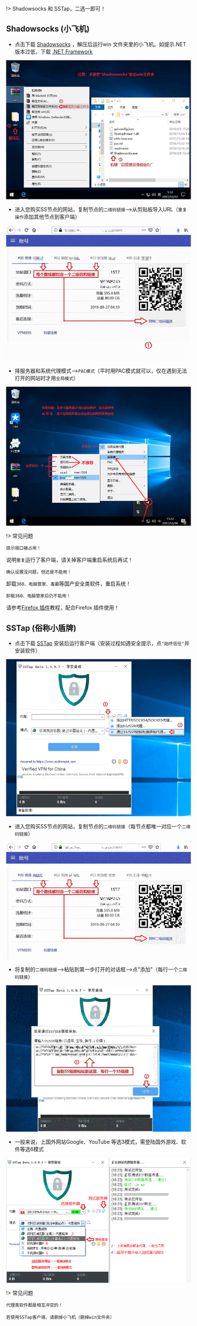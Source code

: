 
!> Shadowsocks 和 SSTap，二选一即可！

## Shadowsocks (小飞机)

* 点击下载 [Shadowsocks](https://www.5nd.xyz/win/win.zip) ，解压后运行win 文件夹里的小飞机。如提示.NET版本过低，下载 [.NET Framework ](https://download.microsoft.com/download/6/E/4/6E48E8AB-DC00-419E-9704-06DD46E5F81D/NDP472-KB4054530-x86-x64-AllOS-ENU.exe)

![win1](media/win/ss1.gif ':size=720')

* 进入您购买SS节点的网站，复制节点的`二维码链接`-->从剪贴板导入URL（`重复操作`添加其他节点到客户端）

![win2](media/win/ss2.gif ':size=720')

* 择服务器和系统代理模式-->`PAC模式`（平时用PAC模式就可以，仅在遇到无法打开的网站时才用`全局模式`）

![win3](media/win/ss3.gif ':size=720')

!> 常见问题

  ```shell
  提示端口被占用！
```

说明`重复`运行了客户端，请关掉客户端重启系统后再试！

  ```shell
  确认设置没问题，但还是不能用！
```

卸载`360、电脑管家、毒霸`等国产安全类软件，重启系统！

  ```shell
  卸载360、电脑管家后仍不能用！
```
请参考[Firefox 插件](firefox)教程，配合Firefox 插件使用！

## SSTap (俗称小盾牌)

* 点击下载 [SSTap](https://www.5nd.xyz/win/sstap.zip) 安装后运行客户端（安装过程如遇安全提示，点`"始终信任"`并安装软件）

![sstap1](media/win/st1.gif ':size=600')

* 进入您购买SS节点的网站，复制节点的`二维码链接`（每节点都唯一对应一个`二维码链接`）

![sstap2](media/win/st2.gif ':size=600')

* 将复制的`二维码链接`-->粘贴到第一步打开的对话框-->点"添加"（每行一个`二维码链接`）

![sstap3](media/win/st3.gif ':size=600')

* 一般来说，上国外网站Google、YouTube 等选3模式，需登陆国外游戏、软件等选6模式

![sstap4](media/win/st4.gif ':size=600')

!> 常见问题

  ```shell
代理类软件都是相互冲突的！

若使用SSTap客户端，请删掉小飞机（删掉win文件夹）
```
